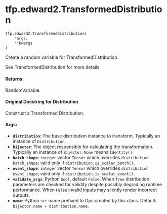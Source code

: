 <div itemscope itemtype="http://developers.google.com/ReferenceObject">
<meta itemprop="name" content="tfp.edward2.TransformedDistribution" />
<meta itemprop="path" content="Stable" />
</div>

# tfp.edward2.TransformedDistribution

``` python
tfp.edward2.TransformedDistribution(
    *args,
    **kwargs
)
```

Create a random variable for TransformedDistribution.

See TransformedDistribution for more details.

#### Returns:

  RandomVariable.

#### Original Docstring for Distribution

Construct a Transformed Distribution.


#### Args:

* <b>`distribution`</b>: The base distribution instance to transform. Typically an
    instance of `Distribution`.
* <b>`bijector`</b>: The object responsible for calculating the transformation.
    Typically an instance of `Bijector`. `None` means `Identity()`.
* <b>`batch_shape`</b>: `integer` vector `Tensor` which overrides `distribution`
    `batch_shape`; valid only if `distribution.is_scalar_batch()`.
* <b>`event_shape`</b>: `integer` vector `Tensor` which overrides `distribution`
    `event_shape`; valid only if `distribution.is_scalar_event()`.
* <b>`validate_args`</b>: Python `bool`, default `False`. When `True` distribution
    parameters are checked for validity despite possibly degrading runtime
    performance. When `False` invalid inputs may silently render incorrect
    outputs.
* <b>`name`</b>: Python `str` name prefixed to Ops created by this class. Default:
    `bijector.name + distribution.name`.
